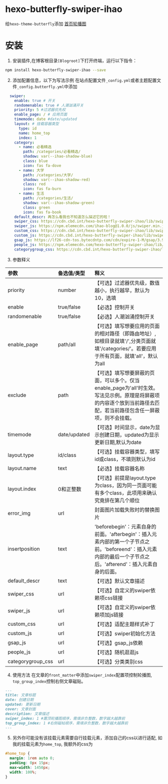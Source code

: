 # hexo-butterfly-swiper-ihao

给`hexo-theme-butterfly`添加 [首页轮播图](https://akilar.top/posts/8e1264d1/)

# 安装

1. 安装插件,在博客根目录`[Blogroot]`下打开终端，运行以下指令：
  ```bash
  npm install hexo-butterfly-swiper-ihao --save
  ```

2. 添加配置信息，以下为写法示例
  在站点配置文件`_config.yml`或者主题配置文件`_config.butterfly.yml`中添加

  ```yml
    swiper:
      enable: true # 开关
      randomenable: true # 人潮汹涌开关
      priority: 5 #过滤器优先权
      enable_page: / # 应用页面
      timemode: date #date/updated
      layout: # 挂载容器类型
        type: id
        name: home_top
        index: 1
      category:
        - name: 必看精选
          path: /categories/必看精选/
          shadow: var(--ihao-shadow-blue)
          class: blue
          icon: fas fa-dove
        - name: 大学
          path: /categories/大学/
          shadow: var(--ihao-shadow-red)
          class: red
          icon: fas fa-burn
        - name: 生活
          path: /categories/生活/
          shadow: var(--ihao-shadow-green)
          class: green
          icon: fas fa-book
      default_descr: 再怎么看我也不知道怎么描述它的啦！
      swiper_css: https://cdn.cbd.int/hexo-butterfly-swiper-ihao/lib/swiper.min.css #swiper css依赖
      swiper_js: https://npm.elemecdn.com/ihao-blog@1.0.0/js/swiper.min.js #swiper js依赖 #swiper js依赖
      custom_css: https://cdn.cbd.int/hexo-butterfly-swiper-ihao/lib/swiperstyle.css # 适配主题样式补丁
      custom_js: https://cdn.cbd.int/hexo-butterfly-swiper-ihao/lib/swiper_init.js # swiper初始化方法
      gsap_js: https://lf26-cdn-tos.bytecdntp.com/cdn/expire-1-M/gsap/3.9.1/gsap.min.js
      people_js: https://npm.elemecdn.com/hexo-butterfly-swiper-ihao/lib/people.min.js
      categorygroup_css: https://cdn.cbd.int/hexo-butterfly-swiper-ihao/lib/categoryGroup.css
  ```
3. 参数释义

  |参数|备选值/类型|释义|
  |:--|:--|:--|
  |priority|number|【可选】过滤器优先级，数值越小，执行越早，默认为10，选填|
  |enable|true/false|【必选】控制开关|
  |randomenable|true/false|【必选】人潮汹涌控制开关|
  |enable_page|path/all|【可选】填写想要应用的页面的相对路径（即路由地址）,如根目录就填'/',分类页面就填'/categories/'。若要应用于所有页面，就填'all'，默认为all|
  |exclude|path|【可选】填写想要屏蔽的页面，可以多个。仅当enable_page为'all'时生效。写法见示例。原理是将屏蔽项的内容逐个放到当前路径去匹配，若当前路径包含任一屏蔽项，则不会挂载。|
  |timemode|date/updated|【可选】时间显示，date为显示创建日期，updated为显示更新日期,默认为date|
  |layout.type|id/class|【可选】挂载容器类型，填写id或class，不填则默认为id|
  |layout.name|text|【必选】挂载容器名称|
  |layout.index|0和正整数|【可选】前提是layout.type为class，因为同一页面可能有多个class，此项用来确认究竟排在第几个顺位|
  |error_img|url|封面图片加载失败时的替换图片|
  |insertposition|text|'beforebegin'：元素自身的前面。'afterbegin'：插入元素内部的第一个子节点之前。'beforeend'：插入元素内部的最后一个子节点之后。'afterend'：插入元素自身的后面。|
  |default_descr|text|【可选】默认文章描述|
  |swiper_css|url|【可选】自定义的swiper依赖项css链接|
  |swiper_js|url|【可选】自定义的swiper依赖项加js链接|
  |custom_css|url|【可选】适配主题样式补丁|
  |custom_js|url|【可选】swiper初始化方法|
  |gsap_js|url|【可选】gsap_js依赖|
  |people_js|url|【可选】随机逛逛js|
  |categorygroup_css|url|【可选】分类类别css|

4. 使用方法
  在文章的`front_matter`中添加`swiper_index`配置项控制轮播图, `top_group_index`控制右侧文章磁贴。
  ```markdown
  ---
  title: 文章标题
  date: 创建日期
  updated: 更新日期
  cover: 文章封面
  description: 文章描述
  swiper_index: 1 #置顶轮播图顺序，需填非负整数，数字越大越靠前
  top_group_index: 1 #右侧磁帖顺序，需填非负整数，数字越大越靠前
  ---
  ```
5. 另外你可能没有该挂载元素需要自行挂载元素，添加自己的css以进行适配, 如我的挂载元素为`home_top`, 我额外的css为
```css
#home_top {
  margin: 1rem auto 0;
  padding: 0px 15px;
  max-width: 1450px;
  width: 100%;
}
```
